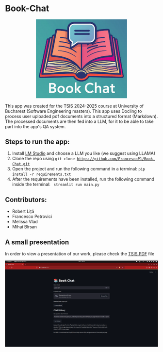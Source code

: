 # Book-Chat
<p align="center">
    <img src="resources/book_chat_logo.png" width="300"/><br>
</p>

This app was created for the TSIS 2024-2025 course at University of Bucharest (Software Engineering masters).
This app uses Docling to process user uploaded pdf documents into a structured format (Markdown).
The processed documents are then fed into a LLM, for it to be able to take part into the app's QA system.

## Steps to run the app:
1. Install [LM Studio](https://lmstudio.ai/) and choose a LLM you like (we suggest using LLAMA)
2. Clone the repo using <code>git clone https://github.com/FrancescoP1/Book-Chat.git</code>
3. Open the project and run the following command in a terminal: <code>pip install -r requirements.txt</code>
4. After the requirements have been installed, run the following command inside the terminal: <code> streamlit run main.py</code>

## Contributors:
- Robert Liță
- Francesco Petrovici
- Melissa Vlad
- Mihai Bîrsan

## A small presentation

In order to view a presentation of our work, please check the [TSIS.PDF](resources/TSIS.pdf) file

<p align="center">
    <img src="resources/app.png"/><br>
</p>

